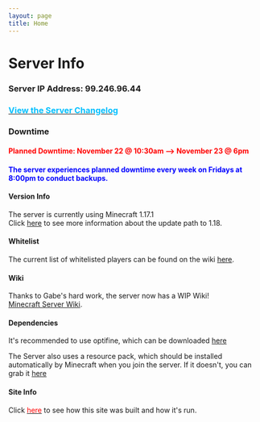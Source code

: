 ```yaml
---
layout: page
title: Home
---
```

<link rel="stylesheet" href="assets/css/light-darkmode.css">

# Server Info

### Server IP Address: 99.246.96.44
### [<span style="color:DeepSkyBlue">View the Server Changelog</span>](/MinecraftServer/changelog)

### Downtime
#### <span style="color:red">Planned Downtime: November 22 @ 10:30am --> November 23 @ 6pm</span>
#### <span style="color:blue">The server experiences planned downtime every week on Fridays at 8:00pm to conduct backups.</span>
#### Version Info
The server is currently using Minecraft 1.17.1  
Click [here](/MinecraftServer/1-18-info) to see more information about the update path to 1.18.

#### Whitelist
The current list of whitelisted players can be found on the wiki [here](/MinecraftServer/whitelist).  

#### Wiki
Thanks to Gabe's hard work, the server now has a WIP Wiki!  
[Minecraft Server Wiki](/MinecraftServer/wiki).  

#### Dependencies
It's recommended to use optifine, which can be downloaded  [here](https://github.com/GabeThatGuy/MinecraftServer/raw/General-Info/Server-Resources/Optifine/OptiFine_1.17.1_HD_U_H1.jar "Download Optifine")  

The Server also uses a resource pack, which should be installed automatically by Minecraft when you join the server. If it doesn't, you can grab it [here](https://github.com/GabeThatGuy/MinecraftServer/raw/General-Info/Server-Resources/Resource%20Pack/vane-resource-pack.zip)  



#### Site Info
Click [<span style ="color:red">here</span>](/MinecraftServer/site-info) to see how this site was built and how it's run.


  

